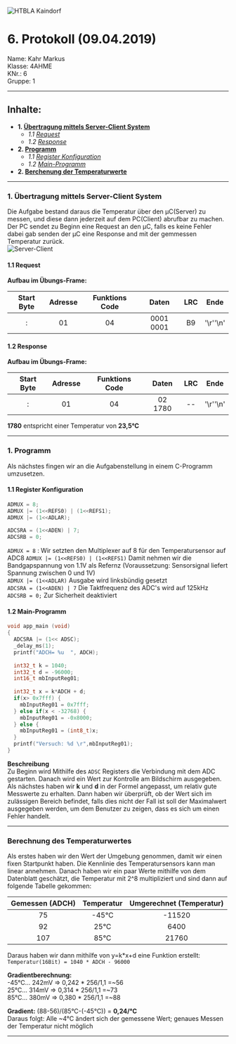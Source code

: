 ![HTBLA Kaindorf](https://github.com/HTLMechatronics/m15-la1-sx/blob/kahmam15/rsz_htl_kaindorf_logosvg.png)
# 6. Protokoll (09.04.2019)
Name: Kahr Markus  
Klasse: 4AHME  
KNr.: 6  
Gruppe: 1  
___

## Inhalte:  

* **1. [Übertragung mittels Server-Client System](#Server-client)**  
   * *1.1 [Request](#request)*  
   * *1.2 [Response](#response)*  
* **2. [Programm](#Programm)**  
   * *1.1 [Register Konfiguration](#Register-Konfiguration)*  
   * *1.2 [Main-Programm](#Main-Programm)*  
* **2. [Berchenung der Temperaturwerte](#Berechnung)**  
   
___
  <a name="Server-client"></a>
### 1. Übertragung mittels Server-Client System
Die Aufgabe bestand daraus die Temperatur über den µC(Server) zu messen, und diese dann jederzeit auf dem PC(Client) abrufbar zu machen. Der PC sendet zu Beginn eine Request an den µC, falls es keine Fehler dabei gab senden der µC eine Response and mit der gemmessen Temperatur zurück.  
![Server-Client](https://github.com/HTLMechatronics/m15-la1-sx/blob/kahmam15/rsz_server-client-modbus.png)
  

<a name="request"></a>
#### 1.1 Request  
**Aufbau im Übungs-Frame:**

| Start Byte | Adresse | Funktions Code |  Daten  | LRC |  Ende  |
|:----------:|:-------:|:--------------:|:-------:|:---:|:------:|  
|     :      |    01   |       04       |0001 0001|  B9 |'\r''\n'|

  
    
<a name="response"></a>
#### 1.2 Response  
**Aufbau im Übungs-Frame:**

| Start Byte | Adresse | Funktions Code | Daten | LRC |  Ende  |
|:----------:|:-------:|:--------------:|:-----:|:---:|:------:|  
|     :      |    01   |       04       |02 1780| --  |'\r''\n'|
  
**1780** entspricht einer Temperatur von **23,5°C**
___  

<a name="Programm"></a>
### 1. Programm
Als nächstes fingen wir an die Aufgabenstellung in einem C-Programm umzusetzen.  
  

<a name="Register-Konfiguration"></a>
#### 1.1 Register Konfiguration

``` c
ADMUX = 8;
ADMUX |= (1<<REFS0) | (1<<REFS1);
ADMUX |= (1<<ADLAR);
  
ADCSRA = (1<<ADEN) | 7;
ADCSRB = 0;
```
```ADMUX = 8``` : Wir setzten den Multiplexer auf 8 für den Temperatursensor auf ADC8
```ADMUX |= (1<<REFS0) | (1<<REFS1)``` Damit nehmen wir die Bandgapspannung von 1.1V als Refernz (Voraussetzung: Sensorsignal liefert Spannung zwischen 0 und 1V)  
```ADMUX |= (1<<ADLAR)``` Ausgabe wird linksbündig gesetzt  
```ADCSRA = (1<<ADEN) | 7``` Die Taktfrequenz des ADC's wird auf 125kHz  
```ADCSRB = 0;``` Zur Sicherheit deaktiviert  
  
    
<a name="Main-Programm"></a>
#### 1.2 Main-Programm
```c
void app_main (void)
{
  ADCSRA |= (1<< ADSC);
  _delay_ms(1);
  printf("ADCH= %u  ", ADCH);
  
  int32_t k = 1040;
  int32_t d = -96000;
  int16_t mbInputReg01;
  
  int32_t x = k*ADCH + d;
  if(x> 0x7fff) {
    mbInputReg01 = 0x7fff;
  } else if(x < -32768) {
    mbInputReg01 = -0x8000;
  } else {
    mbInputReg01 = (int8_t)x;
  }
  printf("Versuch: %d \r",mbInputReg01);
}
```  
**Beschreibung**  
Zu Beginn wird Mithilfe des ```ADSC``` Registers die Verbindung mit dem ADC gestarten. Danach wird ein Wert zur Kontrolle am Bildschirm ausgegeben. Als nächstes haben wir **k** und **d** in der Formel angepasst, um relativ gute Messwerte zu erhalten. Dann haben wir überprüft, ob der Wert sich im zulässigen Bereich befindet, falls dies nicht der Fall ist soll der Maximalwert ausgegeben werden, um dem Benutzer zu zeigen, dass es sich um einen Fehler handelt.
___
  

### Berechnung des Temperaturwertes <a name="Berechnung"></a>
Als erstes haben wir den Wert der Umgebung genommen, damit wir einen fixen Startpunkt haben. Die Kennlinie des Temperatursensors kann man linear annehmen. Danach haben wir ein paar Werte mithilfe von dem Datenblatt geschätzt, die Temperatur mit 2^8 multipliziert und sind dann auf folgende Tabelle gekommen:

| Gemessen (ADCH) |Temperatur| Umgerechnet (Temperatur) |
|:---------------:|:--------:|:------------------------:|
|    75           |-45°C     |    -11520                |  
|    92           |25°C      |     6400                 |
|    107          |85°C      |    21760                 |
  
Daraus haben wir dann mithilfe von y=k*x+d eine Funktion erstellt:
```Temperatur(16Bit) = 1040 * ADCH - 96000```  

**Gradientberechnung:**  
-45°C… 242mV => 0,242 * 256/1,1 =~56  
 25°C… 314mV => 0,314 * 256/1,1 =~73  
 85°C… 380mV => 0,380 * 256/1,1 =~88  
   
 **Gradient:** (88-56)/(85°C-(-45°C)) = **0,24/°C**   
 Daraus folgt: Alle ~4°C ändert sich der gemessene Wert; genaues Messen der Temperatur nicht möglich
  
___  


